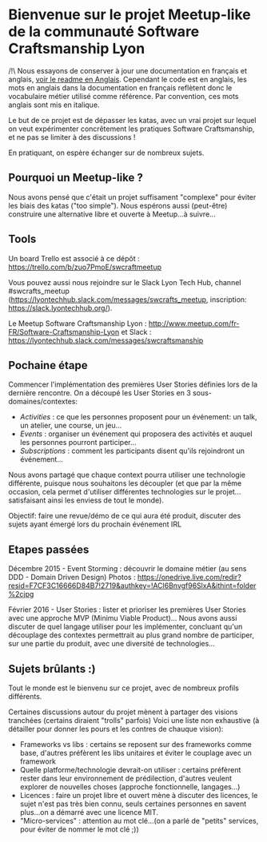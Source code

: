 # Bienvenue sur le projet Meetup-like de la communauté Software Craftsmanship Lyon

/!\ Nous essayons de conserver à jour une documentation en français et anglais, [voir le readme en Anglais](readme.md).
Cependant le code est en anglais, les mots en anglais dans la documentation en français reflètent donc le vocabulaire
métier utilisé comme référence. Par convention, ces mots anglais sont mis en italique.

Le but de ce projet est de dépasser les katas, avec un vrai projet sur lequel on veut expérimenter concrêtement 
les pratiques Software Craftsmanship, et ne pas se limiter à des discussions !

En pratiquant, on espère échanger sur de nombreux sujets.

## Pourquoi un Meetup-like ?

Nous avons pensé que c'était un projet suffisament "complexe" pour éviter les biais des katas ("too simple"). 
Nous espérons aussi (peut-être) construire une alternative libre et ouverte à Meetup...à suivre...

## Tools

Un board Trello est associé à ce dépôt : https://trello.com/b/zuo7PmoE/swcraftmeetup

Vous pouvez aussi nous rejoindre sur le Slack Lyon Tech Hub, channel #swcrafts_meetup 
(https://lyontechhub.slack.com/messages/swcrafts_meetup, inscription: https://slack.lyontechhub.org/).

Le Meetup Software Craftsmanship Lyon : http://www.meetup.com/fr-FR/Software-Craftsmanship-Lyon 
et Slack : https://lyontechhub.slack.com/messages/swcraftsmanship

## Pochaine étape

Commencer l'implémentation des premières User Stories définies lors de la dernière rencontre.
On a découpé les User Stories en 3 sous-domaines/contextes:
- *Activities* : ce que les personnes proposent pour un événement: un talk, un atelier, une course, un jeu...
- *Events* : organiser un événement qui proposera des activités et auquel les personnes pourront participer...
- *Subscriptions* : comment les participants disent qu'ils rejoindront un événement...

Nous avons partagé que chaque context pourra utiliser une technologie différente, puisque nous souhaitons les découpler
(et que par la même occasion, cela permet d'utiliser différentes technologies sur le projet...
satisfaisant ainsi les enviess de tout le monde).

Objectif: faire une revue/démo de ce qui aura été produit, discuter des sujets ayant émergé lors du prochain événement IRL

## Etapes passées

Décembre 2015 - Event Storming : découvrir le domaine métier (au sens DDD - Domain Driven Design)
Photos : https://onedrive.live.com/redir?resid=F7CF3C16666D84B7!2719&authkey=!ACl6Bnvgf96SlxA&ithint=folder%2cjpg

Février 2016 - User Stories : lister et prioriser les premières User Stories 
avec une approche MVP (Minimu Viable Product)...
Nous avons aussi discuter de quel langage utiliser pour les implémenter, concluant qu'un découplage des contextes
permettrait au plus grand nombre de participer, sur une partie du produit, avec une diversité de technologies...
   
## Sujets brûlants :)

Tout le monde est le bienvenu sur ce projet, avec de nombreux profils différents.

Certaines discussions autour du projet mènent à partager des visions tranchées (certains diraient "trolls" parfois)
Voici une liste non exhaustive (à détailler pour donner les pours et les contres de chauque vision):
- Frameworks vs libs : certains se reposent sur des frameworks comme base, 
d'autres préfèrent les libs unitaires et éviter le couplage avec un framework
- Quelle platforme/technologie devrait-on utiliser : certains préfèrent rester dans leur environnement de prédilection,
d'autres veulent explorer de nouvelles choses (approche fonctionnelle, langages...)
- Licences : faire un projet libre et ouvert mène à discuter des licences, le sujet n'est pas très bien connu,
seuls certaines personnes en savent plus...on a démarré avec une licence MIT.
- "Micro-services" : attention au mot clé...(on a parlé de "petits" services, pour éviter de nommer le mot clé ;))